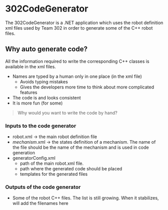 # 302CodeGenerator

The 302CodeGenerator is a .NET application which uses the robot definition xml files used by Team 302 in order to generate some of the C++ robot files.

## Why auto generate code?
All the information required to write the corresponding C++ classes is available in the xml files. 
- Names are typed by a human only in one place (in the xml file)
  - Avoids typing mistakes
  - Gives the developers more time to think about more complicated features
- The code is and looks consistent
- It is more fun (for some)

> Why would you want to write the code by hand?


### Inputs to the code generator

- robot.xml -> the main robot definition file
- _mechanism_.xml -> the states definition of a mechanism. The name of the file should be the name of the mechanism and is used in code generation
- generatorConfig.xml
  - path of the main robot.xml file.
  - path where the generated code should be placed
  - templates for the generated files

### Outputs of the code generator

- Some of the robot C++ files. The list is still growing. When it stabilizes, will add the filenames here
